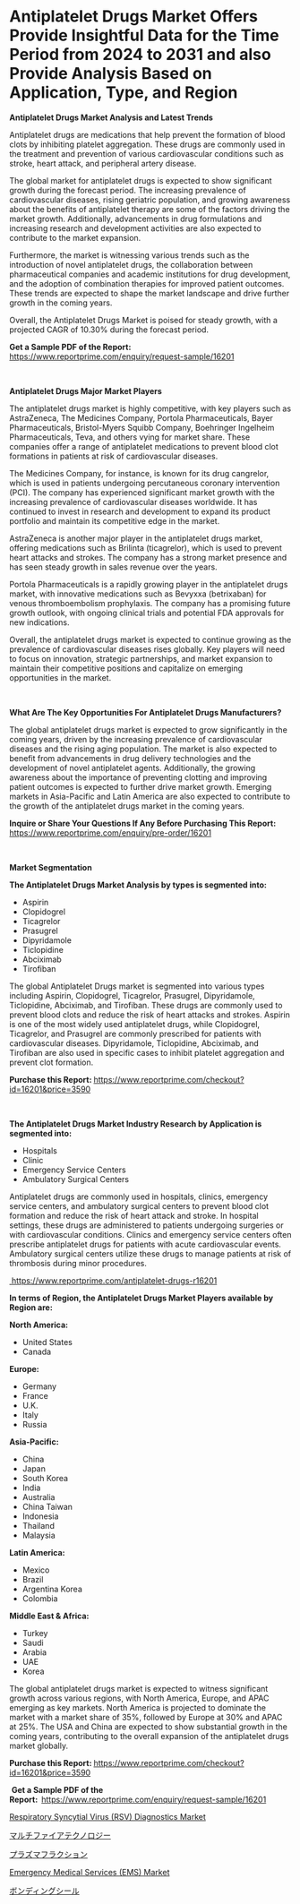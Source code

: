 <p><h1>Antiplatelet Drugs Market Offers Provide Insightful Data for the Time Period from 2024 to 2031 and also Provide Analysis Based on Application, Type, and Region</h1></p><p><strong>Antiplatelet Drugs Market Analysis and Latest Trends</strong></p>
<p><p>Antiplatelet drugs are medications that help prevent the formation of blood clots by inhibiting platelet aggregation. These drugs are commonly used in the treatment and prevention of various cardiovascular conditions such as stroke, heart attack, and peripheral artery disease.</p><p>The global market for antiplatelet drugs is expected to show significant growth during the forecast period. The increasing prevalence of cardiovascular diseases, rising geriatric population, and growing awareness about the benefits of antiplatelet therapy are some of the factors driving the market growth. Additionally, advancements in drug formulations and increasing research and development activities are also expected to contribute to the market expansion.</p><p>Furthermore, the market is witnessing various trends such as the introduction of novel antiplatelet drugs, the collaboration between pharmaceutical companies and academic institutions for drug development, and the adoption of combination therapies for improved patient outcomes. These trends are expected to shape the market landscape and drive further growth in the coming years.</p><p>Overall, the Antiplatelet Drugs Market is poised for steady growth, with a projected CAGR of 10.30% during the forecast period.</p></p>
<p><strong>Get a Sample PDF of the Report:&nbsp;</strong> <a href="https://www.reportprime.com/enquiry/request-sample/16201">https://www.reportprime.com/enquiry/request-sample/16201</a></p>
<p>&nbsp;</p>
<p><strong>Antiplatelet Drugs Major Market Players</strong></p>
<p><p>The antiplatelet drugs market is highly competitive, with key players such as AstraZeneca, The Medicines Company, Portola Pharmaceuticals, Bayer Pharmaceuticals, Bristol-Myers Squibb Company, Boehringer Ingelheim Pharmaceuticals, Teva, and others vying for market share. These companies offer a range of antiplatelet medications to prevent blood clot formations in patients at risk of cardiovascular diseases.</p><p>The Medicines Company, for instance, is known for its drug cangrelor, which is used in patients undergoing percutaneous coronary intervention (PCI). The company has experienced significant market growth with the increasing prevalence of cardiovascular diseases worldwide. It has continued to invest in research and development to expand its product portfolio and maintain its competitive edge in the market.</p><p>AstraZeneca is another major player in the antiplatelet drugs market, offering medications such as Brilinta (ticagrelor), which is used to prevent heart attacks and strokes. The company has a strong market presence and has seen steady growth in sales revenue over the years.</p><p>Portola Pharmaceuticals is a rapidly growing player in the antiplatelet drugs market, with innovative medications such as Bevyxxa (betrixaban) for venous thromboembolism prophylaxis. The company has a promising future growth outlook, with ongoing clinical trials and potential FDA approvals for new indications.</p><p>Overall, the antiplatelet drugs market is expected to continue growing as the prevalence of cardiovascular diseases rises globally. Key players will need to focus on innovation, strategic partnerships, and market expansion to maintain their competitive positions and capitalize on emerging opportunities in the market.</p></p>
<p>&nbsp;</p>
<p><strong>What Are The Key Opportunities For Antiplatelet Drugs Manufacturers?</strong></p>
<p><p>The global antiplatelet drugs market is expected to grow significantly in the coming years, driven by the increasing prevalence of cardiovascular diseases and the rising aging population. The market is also expected to benefit from advancements in drug delivery technologies and the development of novel antiplatelet agents. Additionally, the growing awareness about the importance of preventing clotting and improving patient outcomes is expected to further drive market growth. Emerging markets in Asia-Pacific and Latin America are also expected to contribute to the growth of the antiplatelet drugs market in the coming years.</p></p>
<p><strong>Inquire or Share Your Questions If Any Before Purchasing This Report:</strong> <a href="https://www.reportprime.com/enquiry/pre-order/16201">https://www.reportprime.com/enquiry/pre-order/16201</a></p>
<p>&nbsp;</p>
<p><strong>Market Segmentation</strong></p>
<p><strong>The Antiplatelet Drugs Market Analysis by types is segmented into:</strong></p>
<p><ul><li>Aspirin</li><li>Clopidogrel</li><li>Ticagrelor</li><li>Prasugrel</li><li>Dipyridamole</li><li>Ticlopidine</li><li>Abciximab</li><li>Tirofiban</li></ul></p>
<p><p>The global Antiplatelet Drugs market is segmented into various types including Aspirin, Clopidogrel, Ticagrelor, Prasugrel, Dipyridamole, Ticlopidine, Abciximab, and Tirofiban. These drugs are commonly used to prevent blood clots and reduce the risk of heart attacks and strokes. Aspirin is one of the most widely used antiplatelet drugs, while Clopidogrel, Ticagrelor, and Prasugrel are commonly prescribed for patients with cardiovascular diseases. Dipyridamole, Ticlopidine, Abciximab, and Tirofiban are also used in specific cases to inhibit platelet aggregation and prevent clot formation.</p></p>
<p><strong>Purchase this Report:&nbsp;</strong><a href="https://www.reportprime.com/checkout?id=16201&price=3590">https://www.reportprime.com/checkout?id=16201&price=3590</a></p>
<p>&nbsp;</p>
<p><strong>The Antiplatelet Drugs Market Industry Research by Application is segmented into:</strong></p>
<p><ul><li>Hospitals</li><li>Clinic</li><li>Emergency Service Centers</li><li>Ambulatory Surgical Centers</li></ul></p>
<p><p>Antiplatelet drugs are commonly used in hospitals, clinics, emergency service centers, and ambulatory surgical centers to prevent blood clot formation and reduce the risk of heart attack and stroke. In hospital settings, these drugs are administered to patients undergoing surgeries or with cardiovascular conditions. Clinics and emergency service centers often prescribe antiplatelet drugs for patients with acute cardiovascular events. Ambulatory surgical centers utilize these drugs to manage patients at risk of thrombosis during minor procedures.</p></p>
<p><a href="https://www.reportprime.com/antiplatelet-drugs-r16201">&nbsp;https://www.reportprime.com/antiplatelet-drugs-r16201</a></p>
<p><strong>In terms of Region, the Antiplatelet Drugs Market Players available by Region are:</strong></p>
<p>
    <p> <strong> North America: </strong>
        <ul>
            <li>United States</li>
            <li>Canada</li>
        </ul>
        </p> 
    <p> <strong> Europe: </strong>
        <ul>
            <li>Germany</li>
            <li>France</li>
            <li>U.K.</li>
            <li>Italy</li>
            <li>Russia</li>
        </ul>
        </p> 
    <p> <strong> Asia-Pacific: </strong>
        <ul>
            <li>China</li>
            <li>Japan</li>
            <li>South Korea</li>
            <li>India</li>
            <li>Australia</li>
            <li>China Taiwan</li>
            <li>Indonesia</li>
            <li>Thailand</li>
            <li>Malaysia</li>
        </ul>
        </p> 
    <p> <strong> Latin America: </strong>
        <ul>
            <li>Mexico</li>
            <li>Brazil</li>
            <li>Argentina Korea</li>
            <li>Colombia</li>
        </ul>
        </p> 
    <p> <strong> Middle East & Africa: </strong>
        <ul>
            <li>Turkey</li>
            <li>Saudi</li>
            <li>Arabia</li>
            <li>UAE</li>
            <li>Korea</li>
        </ul>
    </p>
    </p>
<p><p>The global antiplatelet drugs market is expected to witness significant growth across various regions, with North America, Europe, and APAC emerging as key markets. North America is projected to dominate the market with a market share of 35%, followed by Europe at 30% and APAC at 25%. The USA and China are expected to show substantial growth in the coming years, contributing to the overall expansion of the antiplatelet drugs market globally.</p></p>
<p><strong>Purchase this Report: </strong><a href="https://www.reportprime.com/checkout?id=16201&price=3590">https://www.reportprime.com/checkout?id=16201&price=3590</a></p>
<p>&nbsp;<strong>Get a Sample PDF of the Report:&nbsp;&nbsp;</strong><a href="https://www.reportprime.com/enquiry/request-sample/16201">https://www.reportprime.com/enquiry/request-sample/16201</a></p>
<p><strong></strong></p>
<p><p><a href="https://www.linkedin.com/pulse/respiratory-syncytial-virus-rsv-diagnostics-market-analysis-qq9gc?trackingId=U3gkIpGPvnyakL86NogIQQ%3D%3D">Respiratory Syncytial Virus (RSV) Diagnostics Market</a></p><p><a href="https://github.com/tubbs463/Market-Research-Report-List-1/blob/main/110422882824.md">マルチファイアテクノロジー</a></p><p><a href="https://medium.com/@rockcod61/%E3%83%97%E3%83%A9%E3%82%BA%E3%83%9E%E3%83%95%E3%83%A9%E3%82%AF%E3%82%B7%E3%83%A7%E3%83%B3%E5%B8%82%E5%A0%B4-%E7%AB%B6%E4%BA%89%E5%88%86%E6%9E%90-%E5%B8%82%E5%A0%B4%E5%8B%95%E5%90%91%E3%81%8A%E3%82%88%E3%81%B32031%E5%B9%B4%E3%81%BE%E3%81%A7%E3%81%AE%E4%BA%88%E6%B8%AC-51ccc2f40765">プラズマフラクション</a></p><p><a href="https://www.linkedin.com/pulse/emergency-medical-services-ems-market-trends-analysis-forecasted-9qosc?trackingId=AiCk5Mh8BFm2iB7UcafK5g%3D%3D">Emergency Medical Services (EMS) Market</a></p><p><a href="https://medium.com/@lewisbechtelar1964/%E3%83%9C%E3%83%B3%E3%83%87%E3%83%83%E3%83%89%E3%82%B7%E3%83%BC%E3%83%AB%E5%B8%82%E5%A0%B4%E3%81%AE%E5%88%86%E6%9E%90-%E3%81%9D%E3%81%AEcagr-%E5%B8%82%E5%A0%B4%E3%82%BB%E3%82%B0%E3%83%A1%E3%83%B3%E3%83%86%E3%83%BC%E3%82%B7%E3%83%A7%E3%83%B3-%E3%81%8A%E3%82%88%E3%81%B3%E4%B8%96%E7%95%8C%E7%9A%84%E3%81%AA%E6%A5%AD%E7%95%8C%E6%A6%82%E8%A6%81-e10e22cafb1f">ボンディングシール</a></p></p>